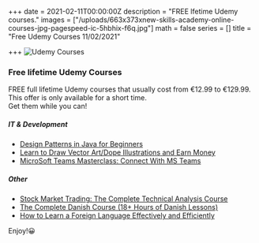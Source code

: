 +++
date = 2021-02-11T00:00:00Z
description = "FREE lfetime Udemy courses."
images = ["/uploads/663x373xnew-skills-academy-online-courses-jpg-pagespeed-ic-5hbhix-f6q.jpg"]
math = false
series = []
title = "Free Udemy Courses 11/02/2021"

+++
![Udemy Courses](/uploads/download.jpeg "Free Udemy Courses")

### Free lifetime Udemy Courses

FREE full lifetime Udemy courses that usually cost from €12.99 to €129.99. This offer is only available for a short time.  
Get them while you can!

##### IT & Development

* [Design Patterns in Java for Beginners](https://www.udemy.com/course/learn-design-patterns-in-java/?ranMID=39197&ranEAID=TnL5HPStwNw&ranSiteID=TnL5HPStwNw-AjP4a1s_7DRgGpuEASXXDg&utm_source=aff-campaign&utm_medium=udemyads&LSNPUBID=TnL5HPStwNw&couponCode=37D0D506BCE9642B7AB4)
* [Learn to Draw Vector Art/Dope Illustrations and Earn Money](https://www.udemy.com/course/learn-to-draw-vector-artdope-illustrations-and-earn-money/?ranMID=39197&ranEAID=TnL5HPStwNw&ranSiteID=TnL5HPStwNw-wafLF8k95p94sX0lbntfKg&utm_source=aff-campaign&utm_medium=udemyads&LSNPUBID=TnL5HPStwNw&couponCode=25767D34547330E58833)
* [MicroSoft Teams Masterclass: Connect With MS Teams](https://www.udemy.com/course/microsoft-teams-masterclass-connect-with-ms-teams/?ranMID=39197&ranEAID=TnL5HPStwNw&ranSiteID=TnL5HPStwNw-buK7qxnLHb1rGCzhydEKAQ&LSNPUBID=TnL5HPStwNw&utm_source=aff-campaign&utm_medium=udemyads&couponCode=51976392D12D82830BEC)

##### Other

* [Stock Market Trading: The Complete Technical Analysis Course]()
* [The Complete Danish Course (18+ Hours of Danish Lessons)](https://www.udemy.com/course/learn-danish-for-beginners-intensive-danish-language-course/?ranMID=39197&ranEAID=TnL5HPStwNw&ranSiteID=TnL5HPStwNw-zXT85CGIdrNrcDgoz7kc4A&LSNPUBID=TnL5HPStwNw&utm_source=aff-campaign&utm_medium=udemyads&couponCode=B1D50D95747837FD7314)
* [How to Learn a Foreign Language Effectively and Efficiently](https://www.udemy.com/course/how-to-learn-a-foreign-language-effectively-and-efficiently/?ranMID=39197&ranEAID=TnL5HPStwNw&ranSiteID=TnL5HPStwNw-g4O1fM1baFI7wDdPEAyRZw&LSNPUBID=TnL5HPStwNw&utm_source=aff-campaign&utm_medium=udemyads&couponCode=FEB2021)

Enjoy!😀